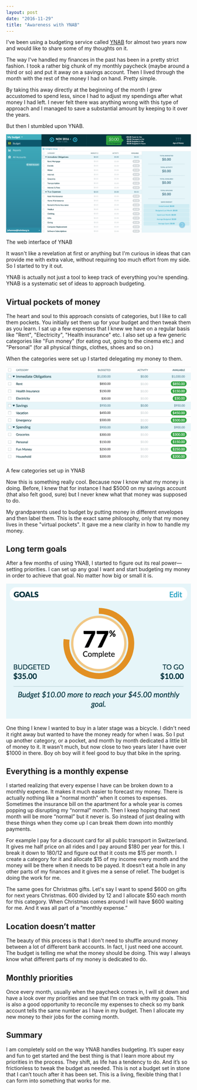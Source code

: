 ```yaml
---
layout: post
date: "2016-11-29"
title: "Awareness with YNAB"
---
```


I've been using a budgeting service called [YNAB] for almost two years now and would like to share some of my thoughts on it.

The way I've handled my finances in the past has been in a pretty strict fashion. I took a rather big chunk of my monthly paycheck (maybe around a third or so) and put it away on a savings account. Then I lived through the month with the rest of the money I had on hand. Pretty simple.

By taking this away directly at the beginning of the month I grew accustomed to spend less, since I had to adjust my spendings after what money I had left. I never felt there was anything wrong with this type of approach and I managed to save a substantial amount by keeping to it over the years.

But then I stumbled upon YNAB.

![The web interface of YNAB](ynab-1.png)
<figcaption>The web interface of YNAB</figcaption>

It wasn't like a revelation at first or anything but I'm curious in ideas that can provide me with extra value, without requiring too much effort from my side. So I started to try it out.

YNAB is actually not just a tool to keep track of everything you’re spending. YNAB is a systematic set of ideas to approach budgeting.

## Virtual pockets of money
The heart and soul to this approach consists of categories, but I like to call them pockets. You initially set them up for your budget and then tweak them as you learn. I sat up a few expenses that I knew we have on a regular basis like "Rent", "Electricity", "Health insurance" etc. I also set up a few generic categories like "Fun money" (for eating out, going to the cinema etc.) and "Personal" (for all physical things, clothes, shoes and so on.)

When the categories were set up I started delegating my money to them.

![A few categories set up in YNAB](ynab-2.png)
<figcaption>A few categories set up in YNAB</figcaption>

Now this is something really cool. Because now I know what my money is doing. Before, I knew that for instance I had $5000 on my savings account (that also felt good, sure) but I never knew what that money was supposed to do.

My grandparents used to budget by putting money in different envelopes and then label them. This is the exact same philosophy, only that my money lives in these "virtual pockets". It gave me a new clarity in how to handle my money.

## Long term goals
After a few months of using YNAB, I started to figure out its real power—setting priorities. I can set up any goal I want and start budgeting my money in order to achieve that goal. No matter how big or small it is.

![Goal in YNAB](ynab-3.png)

One thing I knew I wanted to buy in a later stage was a bicycle. I didn't need it right away but wanted to have the money ready for when I was. So I put up another category, or a pocket, and month by month dedicated a little bit of money to it. It wasn't much, but now close to two years later I have over $1000 in there. Boy oh boy will it feel good to buy that bike in the spring.

## Everything is a monthly expense
I started realizing that every expense I have can be broken down to a monthly expense. It makes it much easier to forecast my money. There is actually nothing like a "normal month" when it comes to expenses. Sometimes the insurance bill on the apartment for a whole year is comes popping up disrupting my “normal” month. Then I keep hoping that next month will be more “normal” but it never is. So instead of just dealing with these things when they come up I can break them down into monthly payments.

For example I pay for a discount card for all public transport in Switzerland. It gives me half price on all rides and I pay around $180 per year for this. I break it down to 180/12 and figure out that it costs me $15 per month. I create a category for it and allocate $15 of my income every month and the money will be there when it needs to be payed. It doesn't eat a hole in any other parts of my finances and it gives me a sense of relief. The budget is doing the work for me.

The same goes for Christmas gifts. Let's say I want to spend $600 on gifts for next years Christmas. 600 divided by 12 and I allocate $50 each month for this category. When Christmas comes around I will have $600 waiting for me. And it was all part of a “monthly expense.”

## Location doesn’t matter
The beauty of this process is that I don't need to shuffle around money between a lot of different bank accounts. In fact, I just need one account. The budget is telling me what the money should be doing. This way I always know what different parts of my money is dedicated to do.

## Monthly priorities
Once every month, usually when the paycheck comes in, I will sit down and have a look over my priorities and see that I’m on track with my goals. This is also a good opportunity to reconcile my expenses to check so my bank account tells the same number as I have in my budget. Then I allocate my new money to their jobs for the coming month.

## Summary
I am completely sold on the way YNAB handles budgeting. It’s super easy and fun to get started and the best thing is that I learn more about my priorities in the process. They shift, as life has a tendency to do. And it’s so frictionless to tweak the budget as needed. This is not a budget set in stone that I can’t touch after it has been set. This is a living, flexible thing that I can form into something that works for me.

[YNAB]: https://www.youneedabudget.com/
